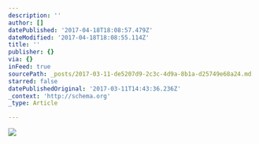 ```yaml
---
description: ''
author: []
datePublished: '2017-04-18T18:08:57.479Z'
dateModified: '2017-04-18T18:08:55.114Z'
title: ''
publisher: {}
via: {}
inFeed: true
sourcePath: _posts/2017-03-11-de5207d9-2c3c-4d9a-8b1a-d25749e68a24.md
starred: false
datePublishedOriginal: '2017-03-11T14:43:36.236Z'
_context: 'http://schema.org'
_type: Article

---
```

![](https://the-grid-user-content.s3-us-west-2.amazonaws.com/e10acd41-47b3-4b86-a549-eae001de2409.jpg)